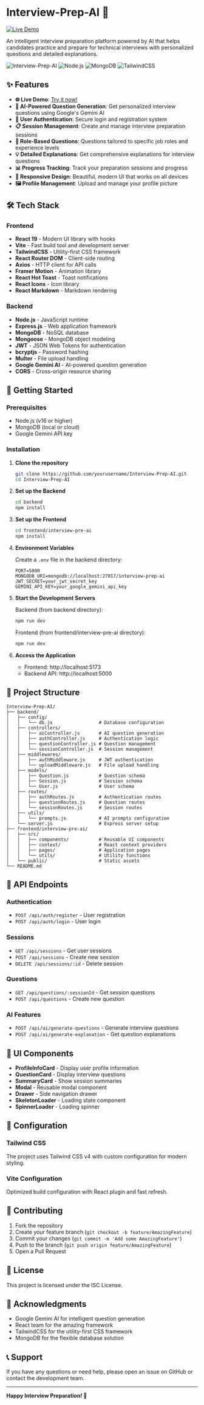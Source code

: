 ﻿# Interview-Prep-AI 🎯
[![Live Demo](https://img.shields.io/badge/Live_Demo-InterviewPrepAI-green?style=for-the-badge&logo=vercel)](https://interviewprepai-1.vercel.app/)

An intelligent interview preparation platform powered by AI that helps candidates practice and prepare for technical interviews with personalized questions and detailed explanations.

![Interview-Prep-AI](https://img.shields.io/badge/React-20232A?style=for-the-badge&logo=react&logoColor=61DAFB)
![Node.js](https://img.shields.io/badge/Node.js-43853D?style=for-the-badge&logo=node.js&logoColor=white)
![MongoDB](https://img.shields.io/badge/MongoDB-4EA94B?style=for-the-badge&logo=mongodb&logoColor=white)
![TailwindCSS](https://img.shields.io/badge/Tailwind_CSS-38B2AC?style=for-the-badge&logo=tailwind-css&logoColor=white)

## ✨ Features

- **🌐 Live Demo**: [Try it now!](https://interviewprepai-1.vercel.app/)
- **🤖 AI-Powered Question Generation**: Get personalized interview questions using Google's Gemini AI
- **👤 User Authentication**: Secure login and registration system
- **📋 Session Management**: Create and manage interview preparation sessions
- **🎯 Role-Based Questions**: Questions tailored to specific job roles and experience levels
- **💡 Detailed Explanations**: Get comprehensive explanations for interview questions
- **📊 Progress Tracking**: Track your preparation sessions and progress
- **📱 Responsive Design**: Beautiful, modern UI that works on all devices
- **🖼️ Profile Management**: Upload and manage your profile picture

## 🛠️ Tech Stack

### Frontend
- **React 19** - Modern UI library with hooks
- **Vite** - Fast build tool and development server
- **TailwindCSS** - Utility-first CSS framework
- **React Router DOM** - Client-side routing
- **Axios** - HTTP client for API calls
- **Framer Motion** - Animation library
- **React Hot Toast** - Toast notifications
- **React Icons** - Icon library
- **React Markdown** - Markdown rendering

### Backend
- **Node.js** - JavaScript runtime
- **Express.js** - Web application framework
- **MongoDB** - NoSQL database
- **Mongoose** - MongoDB object modeling
- **JWT** - JSON Web Tokens for authentication
- **bcryptjs** - Password hashing
- **Multer** - File upload handling
- **Google Gemini AI** - AI-powered question generation
- **CORS** - Cross-origin resource sharing

## 🚀 Getting Started

### Prerequisites

- Node.js (v16 or higher)
- MongoDB (local or cloud)
- Google Gemini API key

### Installation

1. **Clone the repository**
   ```bash
   git clone https://github.com/yourusername/Interview-Prep-AI.git
   cd Interview-Prep-AI
   ```

2. **Set up the Backend**
   ```bash
   cd backend
   npm install
   ```

3. **Set up the Frontend**
   ```bash
   cd frontend/interview-pre-ai
   npm install
   ```

4. **Environment Variables**
   
   Create a `.env` file in the backend directory:
   ```env
   PORT=5000
   MONGODB_URI=mongodb://localhost:27017/interview-prep-ai
   JWT_SECRET=your_jwt_secret_key
   GEMINI_API_KEY=your_google_gemini_api_key
   ```

5. **Start the Development Servers**
   
   Backend (from backend directory):
   ```bash
   npm run dev
   ```
   
   Frontend (from frontend/interview-pre-ai directory):
   ```bash
   npm run dev
   ```

6. **Access the Application**
   - Frontend: http://localhost:5173
   - Backend API: http://localhost:5000

## 📁 Project Structure

```
Interview-Prep-AI/
├── backend/
│   ├── config/
│   │   └── db.js                 # Database configuration
│   ├── controllers/
│   │   ├── aiController.js       # AI question generation
│   │   ├── authController.js     # Authentication logic
│   │   ├── questionController.js # Question management
│   │   └── sessionController.js  # Session management
│   ├── middlewares/
│   │   ├── authMiddleware.js     # JWT authentication
│   │   └── uploadMiddleware.js   # File upload handling
│   ├── models/
│   │   ├── Question.js           # Question schema
│   │   ├── Session.js            # Session schema
│   │   └── User.js               # User schema
│   ├── routes/
│   │   ├── authRoutes.js         # Authentication routes
│   │   ├── questionRoutes.js     # Question routes
│   │   └── sessionRoutes.js      # Session routes
│   ├── utils/
│   │   └── prompts.js            # AI prompts configuration
│   └── server.js                 # Express server setup
├── frontend/interview-pre-ai/
│   ├── src/
│   │   ├── components/           # Reusable UI components
│   │   ├── context/              # React context providers
│   │   ├── pages/                # Application pages
│   │   └── utils/                # Utility functions
│   └── public/                   # Static assets
└── README.md
```

## 🔑 API Endpoints

### Authentication
- `POST /api/auth/register` - User registration
- `POST /api/auth/login` - User login

### Sessions
- `GET /api/sessions` - Get user sessions
- `POST /api/sessions` - Create new session
- `DELETE /api/sessions/:id` - Delete session

### Questions
- `GET /api/questions/:sessionId` - Get session questions
- `POST /api/questions` - Create new question

### AI Features
- `POST /api/ai/generate-questions` - Generate interview questions
- `POST /api/ai/generate-explanation` - Get question explanations

## 🎨 UI Components

- **ProfileInfoCard** - Display user profile information
- **QuestionCard** - Display interview questions
- **SummaryCard** - Show session summaries
- **Modal** - Reusable modal component
- **Drawer** - Side navigation drawer
- **SkeletonLoader** - Loading state component
- **SpinnerLoader** - Loading spinner

## 🔧 Configuration

### Tailwind CSS
The project uses Tailwind CSS v4 with custom configuration for modern styling.

### Vite Configuration
Optimized build configuration with React plugin and fast refresh.

## 🤝 Contributing

1. Fork the repository
2. Create your feature branch (`git checkout -b feature/AmazingFeature`)
3. Commit your changes (`git commit -m 'Add some AmazingFeature'`)
4. Push to the branch (`git push origin feature/AmazingFeature`)
5. Open a Pull Request

## 📝 License

This project is licensed under the ISC License.

## 🙏 Acknowledgments

- Google Gemini AI for intelligent question generation
- React team for the amazing framework
- TailwindCSS for the utility-first CSS framework
- MongoDB for the flexible database solution

## 📞 Support

If you have any questions or need help, please open an issue on GitHub or contact the development team.

---

**Happy Interview Preparation! 🚀**

